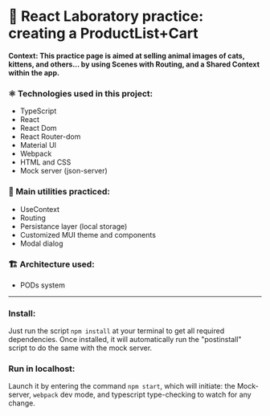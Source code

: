 # 🛒 React Laboratory practice: creating a ProductList+Cart

**Context: This practice page is aimed at selling animal images of cats, kittens, and others... by using Scenes with Routing, and a Shared Context within the app.**


### ⚛️ Technologies used in this project:
- TypeScript 
- React 
- React Dom 
- React Router-dom 
- Material UI 
- Webpack 
- HTML and CSS 
- Mock server (json-server) 


### 🛒 Main utilities practiced:
- UseContext
- Routing
- Persistance layer (local storage)
- Customized MUI theme and components
- Modal dialog
 

### 🏗️ Architecture used:
- PODs system

---

### Install:
Just run the script `npm install` at your terminal to get all required dependencies.
Once installed, it will automatically run the "postinstall" script to do the same with the mock server.

### Run in localhost:
Launch it by entering the command `npm start`, which will initiate:
 the Mock-server, `webpack` dev mode, and typescript type-checking to watch for any change.